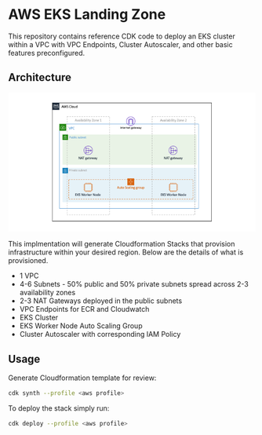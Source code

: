 # AWS EKS Landing Zone

This repository contains reference CDK code to deploy an EKS cluster within a VPC with VPC Endpoints, Cluster Autoscaler, and other basic features preconfigured.

## Architecture

![Architecture Diagram](./docs/ArchitectureDiagram.png)

This implmentation will generate Cloudformation Stacks that provision infrastructure within your desired region. Below are the details of what is provisioned.

- 1 VPC
- 4-6 Subnets - 50% public and 50% private subnets spread across 2-3 availability zones
- 2-3 NAT Gateways deployed in the public subnets
- VPC Endpoints for ECR and Cloudwatch
- EKS Cluster
- EKS Worker Node Auto Scaling Group
- Cluster Autoscaler with corresponding IAM Policy

## Usage

Generate Cloudformation template for review:
```bash
cdk synth --profile <aws profile>
```

To deploy the stack simply run:
```bash
cdk deploy --profile <aws profile>
```
